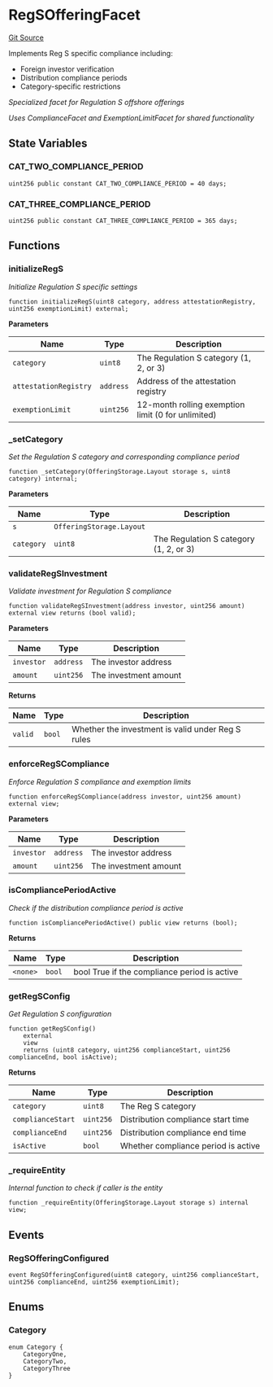 # RegSOfferingFacet
[Git Source](https://github.com/capsign/protocol/blob/dfa6820124c5610a6bfa06329447dbae7c24bc0a/src/Offerings/offering/facets/RegSOfferingFacet.sol)

Implements Reg S specific compliance including:
- Foreign investor verification
- Distribution compliance periods
- Category-specific restrictions

*Specialized facet for Regulation S offshore offerings*

*Uses ComplianceFacet and ExemptionLimitFacet for shared functionality*


## State Variables
### CAT_TWO_COMPLIANCE_PERIOD

```solidity
uint256 public constant CAT_TWO_COMPLIANCE_PERIOD = 40 days;
```


### CAT_THREE_COMPLIANCE_PERIOD

```solidity
uint256 public constant CAT_THREE_COMPLIANCE_PERIOD = 365 days;
```


## Functions
### initializeRegS

*Initialize Regulation S specific settings*


```solidity
function initializeRegS(uint8 category, address attestationRegistry, uint256 exemptionLimit) external;
```
**Parameters**

|Name|Type|Description|
|----|----|-----------|
|`category`|`uint8`|The Regulation S category (1, 2, or 3)|
|`attestationRegistry`|`address`|Address of the attestation registry|
|`exemptionLimit`|`uint256`|12-month rolling exemption limit (0 for unlimited)|


### _setCategory

*Set the Regulation S category and corresponding compliance period*


```solidity
function _setCategory(OfferingStorage.Layout storage s, uint8 category) internal;
```
**Parameters**

|Name|Type|Description|
|----|----|-----------|
|`s`|`OfferingStorage.Layout`||
|`category`|`uint8`|The Regulation S category (1, 2, or 3)|


### validateRegSInvestment

*Validate investment for Regulation S compliance*


```solidity
function validateRegSInvestment(address investor, uint256 amount) external view returns (bool valid);
```
**Parameters**

|Name|Type|Description|
|----|----|-----------|
|`investor`|`address`|The investor address|
|`amount`|`uint256`|The investment amount|

**Returns**

|Name|Type|Description|
|----|----|-----------|
|`valid`|`bool`|Whether the investment is valid under Reg S rules|


### enforceRegSCompliance

*Enforce Regulation S compliance and exemption limits*


```solidity
function enforceRegSCompliance(address investor, uint256 amount) external view;
```
**Parameters**

|Name|Type|Description|
|----|----|-----------|
|`investor`|`address`|The investor address|
|`amount`|`uint256`|The investment amount|


### isCompliancePeriodActive

*Check if the distribution compliance period is active*


```solidity
function isCompliancePeriodActive() public view returns (bool);
```
**Returns**

|Name|Type|Description|
|----|----|-----------|
|`<none>`|`bool`|bool True if the compliance period is active|


### getRegSConfig

*Get Regulation S configuration*


```solidity
function getRegSConfig()
    external
    view
    returns (uint8 category, uint256 complianceStart, uint256 complianceEnd, bool isActive);
```
**Returns**

|Name|Type|Description|
|----|----|-----------|
|`category`|`uint8`|The Reg S category|
|`complianceStart`|`uint256`|Distribution compliance start time|
|`complianceEnd`|`uint256`|Distribution compliance end time|
|`isActive`|`bool`|Whether compliance period is active|


### _requireEntity

*Internal function to check if caller is the entity*


```solidity
function _requireEntity(OfferingStorage.Layout storage s) internal view;
```

## Events
### RegSOfferingConfigured

```solidity
event RegSOfferingConfigured(uint8 category, uint256 complianceStart, uint256 complianceEnd, uint256 exemptionLimit);
```

## Enums
### Category

```solidity
enum Category {
    CategoryOne,
    CategoryTwo,
    CategoryThree
}
```

